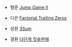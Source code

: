 - 형준 [Jump Game II](https://leetcode.com/problems/jump-game-ii/)

- 다은 [Factorial Trailing Zeros](https://leetcode.com/problems/factorial-trailing-zeroes/)

- 성원 [3Sum](https://leetcode.com/problems/3sum/description/)

- 경환 [다단계 칫솔판매](https://school.programmers.co.kr/learn/courses/30/lessons/77486)

